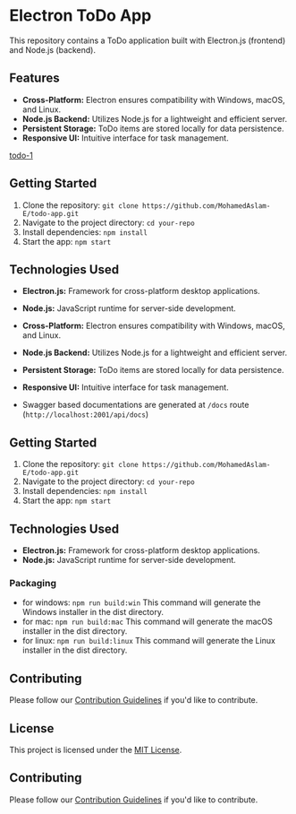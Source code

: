 # Electron ToDo App

This repository contains a ToDo application built with Electron.js (frontend) and Node.js (backend).

## Features

- **Cross-Platform:** Electron ensures compatibility with Windows, macOS, and Linux.
- **Node.js Backend:** Utilizes Node.js for a lightweight and efficient server.
- **Persistent Storage:** ToDo items are stored locally for data persistence.
- **Responsive UI:** Intuitive interface for task management.


[todo-1](images/todo.png) 

## Getting Started

1. Clone the repository: `git clone https://github.com/MohamedAslam-E/todo-app.git`
2. Navigate to the project directory: `cd your-repo`
3. Install dependencies: `npm install`
4. Start the app: `npm start`

## Technologies Used

- **Electron.js:** Framework for cross-platform desktop applications.
- **Node.js:** JavaScript runtime for server-side development.

- **Cross-Platform:** Electron ensures compatibility with Windows, macOS, and Linux.
- **Node.js Backend:** Utilizes Node.js for a lightweight and efficient server.
- **Persistent Storage:** ToDo items are stored locally for data persistence.
- **Responsive UI:** Intuitive interface for task management.

- Swagger based documentations are generated at `/docs` route (`http://localhost:2001/api/docs`)

## Getting Started

1. Clone the repository: `git clone https://github.com/MohamedAslam-E/todo-app.git`
2. Navigate to the project directory: `cd your-repo`
3. Install dependencies: `npm install`
4. Start the app: `npm start`

## Technologies Used

- **Electron.js:** Framework for cross-platform desktop applications.
- **Node.js:** JavaScript runtime for server-side development.

### Packaging

- for windows: `npm run build:win`
  This command will generate the Windows installer in the dist directory.
- for mac: `npm run build:mac`
  This command will generate the macOS installer in the dist directory.
- for linux: `npm run build:linux`
  This command will generate the Linux installer in the dist directory.
  
## Contributing

Please follow our [Contribution Guidelines](CONTRIBUTING.md) if you'd like to contribute.

## License

This project is licensed under the [MIT License](LICENSE.md).

## Contributing

Please follow our [Contribution Guidelines](CONTRIBUTING.md) if you'd like to contribute.